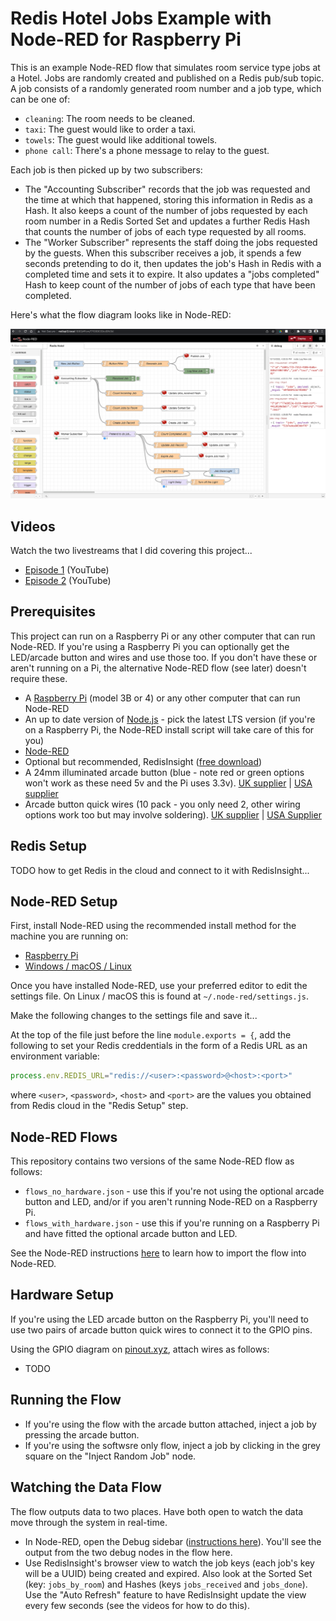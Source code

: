 # Redis Hotel Jobs Example with Node-RED for Raspberry Pi

This is an example Node-RED flow that simulates room service type jobs at a Hotel.  Jobs are randomly created and published on a Redis pub/sub topic.  A job consists of a randomly generated room number and a job type, which can be one of:

* `cleaning`: The room needs to be cleaned.
* `taxi`: The guest would like to order a taxi.
* `towels`: The guest would like additional towels.
* `phone call`: There's a phone message to relay to the guest.

Each job is then picked up by two subscribers:

* The "Accounting Subscriber" records that the job was requested and the time at which that happened, storing this information in Redis as a Hash.  It also keeps a count of the number of jobs requested by each room number in a Redis Sorted Set and updates a further Redis Hash that counts the number of jobs of each type requested by all rooms.
* The "Worker Subscriber" represents the staff doing the jobs requested by the guests.  When this subscriber receives a job, it spends a few seconds pretending to do it, then updates the job's Hash in Redis with a completed time and sets it to expire.  It also updates a "jobs completed" Hash to keep count of the number of jobs of each type that have been completed.

Here's what the flow diagram looks like in Node-RED:

![The Node-RED Flow running on a Raspberry Pi](redis_node_red_flow_pi.png)

## Videos

Watch the two livestreams that I did covering this project...

* [Episode 1](https://www.youtube.com/watch?v=byt8jWg6M98) (YouTube)
* [Episode 2](https://www.youtube.com/watch?v=r3yaVFN7Mzg) (YouTube)

## Prerequisites

This project can run on a Raspberry Pi or any other computer that can run Node-RED.  If you're using a Raspberry Pi you can optionally get the LED/arcade button and wires and use those too.  If you don't have these or aren't running on a Pi, the alternative Node-RED flow (see later) doesn't require these.

* A [Raspberry Pi](https://www.raspberrypi.com/products/raspberry-pi-3-model-b-plus/) (model 3B or 4) or any other computer that can run Node-RED
* An up to date version of [Node.js](https://nodejs.org/) - pick the latest LTS version (if you're on a Raspberry Pi, the Node-RED install script will take care of this for you)
* [Node-RED](https://nodered.org/)
* Optional but recommended, RedisInsight ([free download](https://redis.com/redis-enterprise/redis-insight/))
* A 24mm illuminated arcade button (blue - note red or green options won't work as these need 5v and the Pi uses 3.3v).  [UK supplier](https://thepihut.com/products/mini-led-arcade-button-24mm-translucent-blue) | [USA supplier](https://www.adafruit.com/product/3432)
* Arcade button quick wires (10 pack - you only need 2, other wiring options work too but may involve soldering). [UK supplier](https://thepihut.com/products/arcade-button-quick-connect-wire-pairs-0-11-10-pack) | [USA Supplier](https://www.adafruit.com/product/1152)

## Redis Setup

TODO how to get Redis in the cloud and connect to it with RedisInsight...

## Node-RED Setup

First, install Node-RED using the recommended install method for the machine you are running on:

* [Raspberry Pi](https://nodered.org/docs/getting-started/raspberrypi)
* [Windows / macOS / Linux](https://nodered.org/docs/getting-started/local)

Once you have installed Node-RED, use your preferred editor to edit the settings file.  On Linux / macOS this is found at `~/.node-red/settings.js`.

Make the following changes to the settings file and save it...

At the top of the file just before the line `module.exports = {`, add the following to set your Redis creddentials in the form of a Redis URL as an environment variable:

```javascript
process.env.REDIS_URL="redis://<user>:<password>@<host>:<port>"
```

where `<user>`, `<password>`, `<host>` and `<port>` are the values you obtained from Redis cloud in the "Redis Setup" step.

## Node-RED Flows

This repository contains two versions of the same Node-RED flow as follows:

* `flows_no_hardware.json` - use this if you're not using the optional arcade button and LED, and/or if you aren't running Node-RED on a Raspberry Pi.
* `flows_with_hardware.json` - use this if you're running on a Raspberry Pi and have fitted the optional arcade button and LED.

See the Node-RED instructions [here](https://nodered.org/docs/user-guide/editor/workspace/import-export) to learn how to import the flow into Node-RED.

## Hardware Setup

If you're using the LED arcade button on the Raspberry Pi, you'll need to use two pairs of arcade button quick wires to connect it to the GPIO pins.

Using the GPIO diagram on [pinout.xyz](https://pinout.xyz/), attach wires as follows:

* TODO

## Running the Flow

* If you're using the flow with the arcade button attached, inject a job by pressing the arcade button.
* If you're using the softwsre only flow, inject a job by clicking in the grey square on the "Inject Random Job" node.

## Watching the Data Flow

The flow outputs data to two places.  Have both open to watch the data move through the system in real-time.

* In Node-RED, open the Debug sidebar ([instructions here](https://nodered.org/docs/user-guide/editor/sidebar/debug)).  You'll see the output from the two debug nodes in the flow here.
* Use RedisInsight's browser view to watch the job keys (each job's key will be a UUID) being created and expired.  Also look at the Sorted Set (key: `jobs_by_room`) and Hashes (keys `jobs_received` and `jobs_done`).  Use the "Auto Refresh" feature to have RedisInsight update the view every few seconds (see the videos for how to do this).